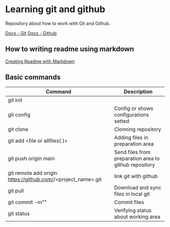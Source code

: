 # Learning git and github
Repository about how to work with Git and Github.

[Docs - Git](https://git-scm.com/docs)
[Docs - Github](https://docs.github.com/)

## How to writing readme using markdown
[Creating Readme with Markdown](https://docs.github.com/pt/get-started/writing-on-github/getting-started-with-writing-and-formatting-on-github/quickstart-for-writing-on-github)

## Basic commands
|Command|Description|
|------|---------|
|git init||
|git config|Config or shows configurations setted|
|git clone <url-repo-of-github>|Clonning repository|
|git add <file or allfiles(.)>|Adding files in preparation area|
|git push origin main|Send files from preparation area to github repository|
|git remote add origin https://github.com/<repository>/<project_name>.git|link git with github|
|git pull|Download and sync files in local git|
|git commit -m"<message of commit>"|Commit files|
|git status|Verifying status about working area|
